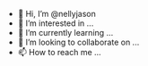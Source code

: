 - 👋 Hi, I’m @nellyjason
- 👀 I’m interested in ...
- 🌱 I’m currently learning ...
- 💞️ I’m looking to collaborate on ...
- 📫 How to reach me ...

<!---
nellyjason/nellyjason is a ✨ special ✨ repository because its `README.md` (this file) appears on your GitHub profile.
You can click the Preview link to take a look at your changes.
--->
